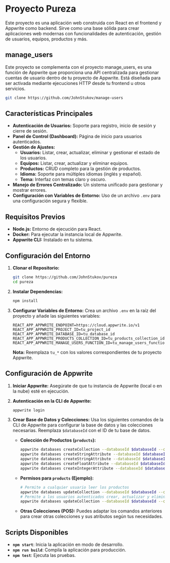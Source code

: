 # Proyecto Pureza

Este proyecto es una aplicación web construida con React en el frontend y Appwrite como backend. Sirve como una base sólida para crear aplicaciones web modernas con funcionalidades de autenticación, gestión de usuarios, equipos, productos y más.

## manage_users

Este proyecto se complementa con el proyecto manage_users, es una función de Appwrite que proporciona una API centralizada para gestionar cuentas de usuario dentro de tu proyecto de Appwrite. Está diseñada para ser activada mediante ejecuciones HTTP desde tu frontend u otros servicios.


```bash
git clone https://github.com/JohnStukov/manage-users
```

## Características Principales

*   **Autenticación de Usuarios:** Soporte para registro, inicio de sesión y cierre de sesión.
*   **Panel de Control (Dashboard):** Página de inicio para usuarios autenticados.
*   **Gestión de Ajustes:**
    *   **Usuarios:** Listar, crear, actualizar, eliminar y gestionar el estado de los usuarios.
    *   **Equipos:** Listar, crear, actualizar y eliminar equipos.
    *   **Productos:** CRUD completo para la gestión de productos.
    *   **Idioma:** Soporte para múltiples idiomas (inglés y español).
    *   **Tema:** Interfaz con temas claro y oscuro.
*   **Manejo de Errores Centralizado:** Un sistema unificado para gestionar y mostrar errores.
*   **Configuración con Variables de Entorno:** Uso de un archivo `.env` para una configuración segura y flexible.

## Requisitos Previos

*   **Node.js:** Entorno de ejecución para React.
*   **Docker:** Para ejecutar la instancia local de Appwrite.
*   **Appwrite CLI:** Instalado en tu sistema.

## Configuración del Entorno

1.  **Clonar el Repositorio:**
    ```bash
    git clone https://github.com/JohnStukov/pureza
    cd pureza
    ```

2.  **Instalar Dependencias:**
    ```bash
    npm install
    ```

3.  **Configurar Variables de Entorno:**
    Crea un archivo `.env` en la raíz del proyecto y añade las siguientes variables:
    
    ```
    REACT_APP_APPWRITE_ENDPOINT=https://cloud.appwrite.io/v1
    REACT_APP_APPWRITE_PROJECT_ID=tu_project_id
    REACT_APP_APPWRITE_DATABASE_ID=tu_database_id
    REACT_APP_APPWRITE_PRODUCTS_COLLECTION_ID=tu_products_collection_id
    REACT_APP_APPWRITE_MANAGE_USERS_FUNCTION_ID=tu_manage_users_function_id
    ```

    **Nota:** Reemplaza `tu_*` con los valores correspondientes de tu proyecto Appwrite.

## Configuración de Appwrite

1.  **Iniciar Appwrite:** Asegúrate de que tu instancia de Appwrite (local o en la nube) esté en ejecución.

2.  **Autenticación en la CLI de Appwrite:**
    ```bash
    appwrite login
    ```

3.  **Crear Base de Datos y Colecciones:**
    Usa los siguientes comandos de la CLI de Appwrite para configurar la base de datos y las colecciones necesarias. Reemplaza `$databaseId` con el ID de tu base de datos.

    *   **Colección de Productos (`products`):**
        ```bash
        appwrite databases createCollection --databaseId $databaseId --collectionId products --name "Products"
        appwrite databases createStringAttribute --databaseId $databaseId --collectionId products --key name --size 255 --required true
        appwrite databases createStringAttribute --databaseId $databaseId --collectionId products --key description --size 1000 --required false
        appwrite databases createFloatAttribute --databaseId $databaseId --collectionId products --key price --required true
        appwrite databases createIntegerAttribute --databaseId $databaseId --collectionId products --key stock --required true
        ```

    *   **Permisos para `products` (Ejemplo):**
        ```bash
        # Permite a cualquier usuario leer los productos
        appwrite databases updateCollection --databaseId $databaseId --collectionId products --read "role:all"
        # Permite a los usuarios autenticados crear, actualizar y eliminar productos
        appwrite databases updateCollection --databaseId $databaseId --collectionId products --write "role:member"
        ```

    *   **Otras Colecciones (POS):**
        Puedes adaptar los comandos anteriores para crear otras colecciones y sus atributos según tus necesidades.

## Scripts Disponibles

*   **`npm start`**: Inicia la aplicación en modo de desarrollo.
*   **`npm run build`**: Compila la aplicación para producción.
*   **`npm test`**: Ejecuta las pruebas.